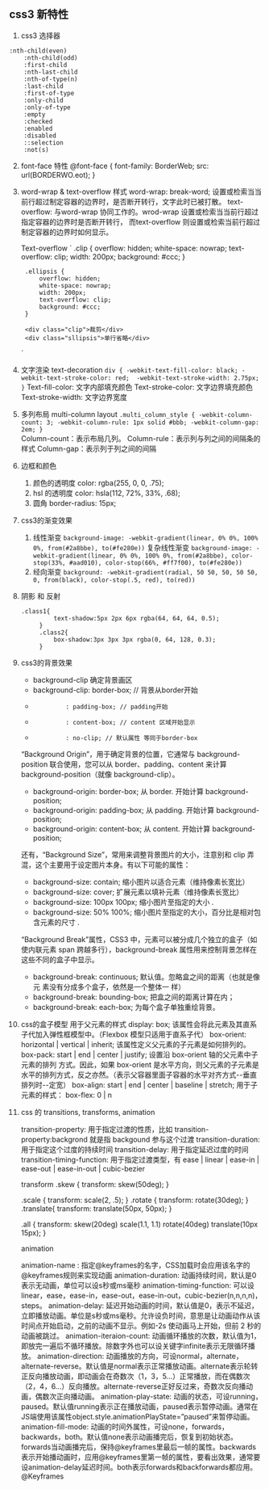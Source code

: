 ## css3 新特性

1. css3 选择器
<pre><code>:nth-child(even)
	:nth-child(odd)
	:first-child
	:nth-last-child
	:nth-of-type(n)
	:last-child
	:first-of-type
	:only-child
	:only-of-type
	:empty
	:checked
	:enabled
	:disabled
	::selection
	:not(s)</code></pre>

2. font-face 特性
	@font-face {
		font-family: BorderWeb;
		src: url(BORDERWO.eot);
	}

3. word-wrap & text-overflow 样式
	word-wrap: break-word; 设置或检索当当前行超过制定容器的边界时，是否断开转行，文字此时已被打散。
	text-overflow: 与word-wrap 协同工作的。wrod-wrap 设置或检索当当前行超过指定容器的边界时是否断开转行，
		而text-overflow 则设置或检索当前行超过制定容器的边界时如何显示。

	Text-overflow
	`
		.clip {
			overflow: hidden;
			white-space: nowrap;
			text-overflow: clip;
			width: 200px;
			background: #ccc;
		}

		.ellipsis {
			overflow: hidden;
			white-space: nowrap;
			width: 200px;
			text-overflow: clip;
			background: #ccc;
		}

		<div class="clip">裁剪</div>
		<div class="sllipsis">单行省略</div>
	`

4. 文字渲染 text-decoration
	`
	div {
		-webkit-text-fill-color: black;
		-webkit-text-stroke-color: red;	
		-webkit-text-stroke-width: 2.75px;
	}
	`
	Text-fill-color: 文字内部填充颜色
	Text-stroke-color: 文字边界填充颜色
	Text-stroke-width: 文字边界宽度

5. 多列布局 multi-column layout
	`
		.multi_column_style {
			-webkit-column-count: 3;
			-webkit-column-rule: 1px solid #bbb;
			-webkit-column-gap: 2em;
		}
	`	
	Column-count：表示布局几列。
	Column-rule：表示列与列之间的间隔条的样式
	Column-gap：表示列于列之间的间隔

6. 边框和颜色
	1) 颜色的透明度
		color: rgba(255, 0, 0, .75);
	2) hsl 的透明度
		color: hsla(112, 72%, 33%, .68);
	3) 圆角
		border-radius: 15px;

7. css3的渐变效果
	1) 线性渐变
		`background-image: -webkit-gradient(linear, 0% 0%, 100% 0%, from(#2a8bbe), to(#fe280e))`
		复杂线性渐变
		`background-image: -webkit-gradient(linear, 0% 0%, 100% 0%, from(#2a8bbe), color-stop(33%, #aad010), color-stop(66%, #ff7f00), to(#fe280e))`
	2) 经向渐变
		`background: -webkit-gradient(radial, 50 50, 50, 50 50, 0, from(black), color-stop(.5, red), to(red))`

8. 阴影 和 反射
	<pre><code>.class1{ 
			text-shadow:5px 2px 6px rgba(64, 64, 64, 0.5); 
		} 
		.class2{ 
			box-shadow:3px 3px 3px rgba(0, 64, 128, 0.3); 
		}</code></pre>

9. css3的背景效果
	* background-clip 确定背景画区
	* background-clip: border-box; // 背景从border开始
	*			   : padding-box; // padding开始
	* 			   : content-box; // content 区域开始显示
	*			   : no-clip; // 默认属性 等同于border-box

	<!-- 通常情况，我们的背景都是覆盖整个元素的，现在 CSS3 让您可以设置是否一定要这样做。这里您可以设定背景颜色或图片的覆盖范围。 -->

	“Background Origin”，用于确定背景的位置，它通常与 background-position 联合使用，您可以从 border、padding、content 来计算 background-position（就像 background-clip）。

	* background-origin: border-box; 从 border. 开始计算 background-position;
	* background-origin: padding-box; 从 padding. 开始计算 background-position;
	* background-origin: content-box; 从 content. 开始计算 background-position;

	还有，“Background Size”，常用来调整背景图片的大小，注意别和 clip 弄混，这个主要用于设定图片本身。有以下可能的属性：

	* background-size: contain; 缩小图片以适合元素（维持像素长宽比）
	* background-size: cover; 扩展元素以填补元素（维持像素长宽比）
	* background-size: 100px 100px; 缩小图片至指定的大小 .
	* background-size: 50% 100%; 缩小图片至指定的大小，百分比是相对包	含元素的尺寸 .

	“Background Break”属性，CSS3 中，元素可以被分成几个独立的盒子（如使内联元素 span 跨越多行），background-break 属性用来控制背景怎样在这些不同的盒子中显示。

	* background-break: continuous; 默认值。忽略盒之间的距离（也就是像元	素没有分成多个盒子，依然是一个整体一	样）
	* background-break: bounding-box; 把盒之间的距离计算在内；
	* background-break: each-box; 为每个盒子单独重绘背景。

10. css的盒子模型
	用于父元素的样式
	display: box;  该属性会将此元素及其直系子代加入弹性框模型中。（Flexbox 模型只适用于直系子代）
	box-orient: horizontal | vertical | inherit; 该属性定义父元素的子元素是如何排列的。
	box-pack: start | end | center | justify; 设置沿 box-orient 轴的父元素中子元素的排列 方式。因此，如果 box-orient 是水平方向，则父元素的子元素是水平的排列方式，反之亦然。（表示父容器里面子容器的水平对齐方式--垂直排列时--定宽）
	box-align: start | end | center | baseline | stretch;
	用于子元素的样式：
	box-flex: 0 | n 

11. css 的 transitions, transforms, animation

	transition-property: 用于指定过渡的性质，比如 transition-property:backgrond 就是指 backgound 参与这个过渡 
	transition-duration: 用于指定这个过度的持续时间
	transition-delay: 用于指定延迟过度的时间
	transition-timing-function: 用于指定过渡类型，有 ease | linear | ease-in | ease-out | ease-in-out | cubic-bezier
	
	transform
	.skew {
		transform: skew(50deg);
	}

	.scale {
		transform: scale(2, .5);
	}
	.rotate {
		transform: rotate(30deg);
	}
	.translate{
		transform: translate(50px, 50px);
	}

	.all {
		transform: skew(20deg) scale(1.1, 1.1) rotate(40deg) translate(10px 15px);
	}

	animation

	animation-name : 指定@keyframes的名字，CSS加载时会应用该名字的@keyframes规则来实现动画
	animation-duration: 动画持续时间，默认是0表示无动画，单位可以设s秒或ms毫秒
	animation-timing-function: 可以设linear，ease，ease-in，ease-out，ease-in-out，cubic-bezier(n,n,n,n)，steps。
	animation-delay: 延迟开始动画的时间，默认值是0，表示不延迟，立即播放动画。单位是s秒或ms毫秒。允许设负时间，意思是让动画动作从该时间点开始启动，之前的动画不显示。例如-2s 使动画马上开始，但前 2 秒的动画被跳过。
	animation-iteraion-count: 动画循环播放的次数，默认值为1，即放完一遍后不循环播放。除数字外也可以设关键字infinite表示无限循环播放。
	animation-direction: 动画播放的方向，可设normal，alternate，alternate-reverse。默认值是normal表示正常播放动画。alternate表示轮转正反向播放动画，即动画会在奇数次（1，3，5…）正常播放，而在偶数次（2，4，6…）反向播放。alternate-reverse正好反过来，奇数次反向播动画，偶数次正向播动画。
	animation-play-state: 动画的状态，可设running，paused。默认值running表示正在播放动画，paused表示暂停动画。通常在JS端使用该属性object.style.animationPlayState=”paused”来暂停动画。
	animation-fill-mode: 动画的时间外属性，可设none，forwards，backwards，both。默认值none表示动画播完后，恢复到初始状态。forwards当动画播完后，保持@keyframes里最后一帧的属性。backwards表示开始播动画时，应用@keyframes里第一帧的属性，要看出效果，通常要设animation-delay延迟时间。both表示forwards和backforwards都应用。
	@Keyframes




